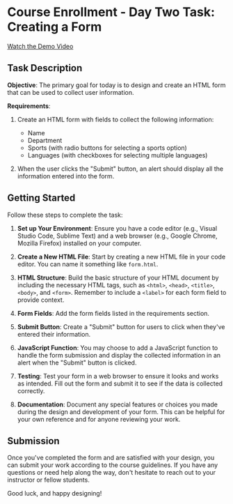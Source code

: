 # Course Enrollment - Day Two Task: Creating a Form

[Watch the Demo Video](Application-form-demo.mp4)
## Task Description

**Objective**: The primary goal for today is to design and create an HTML form that can be used to collect user information.

**Requirements**:

1. Create an HTML form with fields to collect the following information:
   - Name
   - Department
   - Sports (with radio buttons for selecting a sports option)
   - Languages (with checkboxes for selecting multiple languages)

2. When the user clicks the "Submit" button, an alert should display all the information entered into the form.

## Getting Started

Follow these steps to complete the task:

1. **Set up Your Environment**: Ensure you have a code editor (e.g., Visual Studio Code, Sublime Text) and a web browser (e.g., Google Chrome, Mozilla Firefox) installed on your computer.

2. **Create a New HTML File**: Start by creating a new HTML file in your code editor. You can name it something like `form.html`.

3. **HTML Structure**: Build the basic structure of your HTML document by including the necessary HTML tags, such as `<html>`, `<head>`, `<title>`, `<body>`, and `<form>`. Remember to include a `<label>` for each form field to provide context.

4. **Form Fields**: Add the form fields listed in the requirements section.

5. **Submit Button**: Create a "Submit" button for users to click when they've entered their information.

6. **JavaScript Function**: You may choose to add a JavaScript function to handle the form submission and display the collected information in an alert when the "Submit" button is clicked.

7. **Testing**: Test your form in a web browser to ensure it looks and works as intended. Fill out the form and submit it to see if the data is collected correctly.

8. **Documentation**: Document any special features or choices you made during the design and development of your form. This can be helpful for your own reference and for anyone reviewing your work.

## Submission

Once you've completed the form and are satisfied with your design, you can submit your work according to the course guidelines. If you have any questions or need help along the way, don't hesitate to reach out to your instructor or fellow students.

Good luck, and happy designing!
